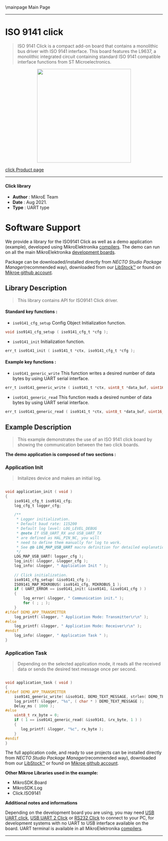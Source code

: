 \mainpage Main Page

---
# ISO 9141 click

> ISO 9141 Click is a compact add-on board that contains a monolithic bus driver with ISO 9141 interface. This board features the L9637, a monolithic integrated circuit containing standard ISO 9141 compatible interface functions from ST Microelectronics.

<p align="center">
  <img src="https://download.mikroe.com/images/click_for_ide/iso9141_click.png" height=300px>
</p>

[click Product page](https://www.mikroe.com/iso-9141-click)

---


#### Click library

- **Author**        : MikroE Team
- **Date**          : Aug 2021.
- **Type**          : UART type


# Software Support

We provide a library for the ISO9141 Click
as well as a demo application (example), developed using MikroElektronika
[compilers](https://www.mikroe.com/necto-studio).
The demo can run on all the main MikroElektronika [development boards](https://www.mikroe.com/development-boards).

Package can be downloaded/installed directly from *NECTO Studio Package Manager*(recommended way), downloaded from our [LibStock&trade;](https://libstock.mikroe.com) or found on [Mikroe github account](https://github.com/MikroElektronika/mikrosdk_click_v2/tree/master/clicks).

## Library Description

> This library contains API for ISO9141 Click driver.

#### Standard key functions :

- `iso9141_cfg_setup` Config Object Initialization function.
```c
void iso9141_cfg_setup ( iso9141_cfg_t *cfg );
```

- `iso9141_init` Initialization function.
```c
err_t iso9141_init ( iso9141_t *ctx, iso9141_cfg_t *cfg );
```

#### Example key functions :

- `iso9141_generic_write` This function writes a desired number of data bytes by using UART serial interface.
```c
err_t iso9141_generic_write ( iso9141_t *ctx, uint8_t *data_buf, uint16_t len );
```

- `iso9141_generic_read` This function reads a desired number of data bytes by using UART serial interface.
```c
err_t iso9141_generic_read ( iso9141_t *ctx, uint8_t *data_buf, uint16_t max_len );
```

## Example Description

> This example demonstrates the use of an ISO 9141 click board by showing the communication between the two click boards.

**The demo application is composed of two sections :**

### Application Init

> Initalizes device and makes an initial log.

```c

void application_init ( void )
{
    iso9141_cfg_t iso9141_cfg;
    log_cfg_t logger_cfg;

    /** 
     * Logger initialization.
     * Default baud rate: 115200
     * Default log level: LOG_LEVEL_DEBUG
     * @note If USB_UART_RX and USB_UART_TX 
     * are defined as HAL_PIN_NC, you will 
     * need to define them manually for log to work. 
     * See @b LOG_MAP_USB_UART macro definition for detailed explanation.
     */
    LOG_MAP_USB_UART( logger_cfg );
    log_init( &logger, &logger_cfg );
    log_info( &logger, " Application Init " );
    
    // Click initialization.
    iso9141_cfg_setup( &iso9141_cfg );
    ISO9141_MAP_MIKROBUS( iso9141_cfg, MIKROBUS_1 );
    if ( UART_ERROR == iso9141_init( &iso9141, &iso9141_cfg ) ) 
    {
        log_error( &logger, " Communication init." );
        for ( ; ; );
    }
#ifdef DEMO_APP_TRANSMITTER
    log_printf( &logger, " Application Mode: Transmitter\r\n" );
#else
    log_printf( &logger, " Application Mode: Receiver\r\n" );
#endif
    log_info( &logger, " Application Task " );
}

```

### Application Task

> Depending on the selected application mode, it reads all the received data or sends the desired text message once per second.

```c

void application_task ( void )
{
#ifdef DEMO_APP_TRANSMITTER
    iso9141_generic_write( &iso9141, DEMO_TEXT_MESSAGE, strlen( DEMO_TEXT_MESSAGE ) );
    log_printf( &logger, "%s", ( char * ) DEMO_TEXT_MESSAGE );
    Delay_ms ( 1000 ); 
#else
    uint8_t rx_byte = 0;
    if ( 1 == iso9141_generic_read( &iso9141, &rx_byte, 1 ) )
    {
       log_printf( &logger, "%c", rx_byte );
    }
#endif
}

```

The full application code, and ready to use projects can be installed directly from *NECTO Studio Package Manager*(recommended way), downloaded from our [LibStock&trade;](https://libstock.mikroe.com) or found on [Mikroe github account](https://github.com/MikroElektronika/mikrosdk_click_v2/tree/master/clicks).

**Other Mikroe Libraries used in the example:**

- MikroSDK.Board
- MikroSDK.Log
- Click.ISO9141

**Additional notes and informations**

Depending on the development board you are using, you may need
[USB UART click](https://www.mikroe.com/usb-uart-click),
[USB UART 2 Click](https://www.mikroe.com/usb-uart-2-click) or
[RS232 Click](https://www.mikroe.com/rs232-click) to connect to your PC, for
development systems with no UART to USB interface available on the board. UART
terminal is available in all MikroElektronika
[compilers](https://shop.mikroe.com/compilers).

---
